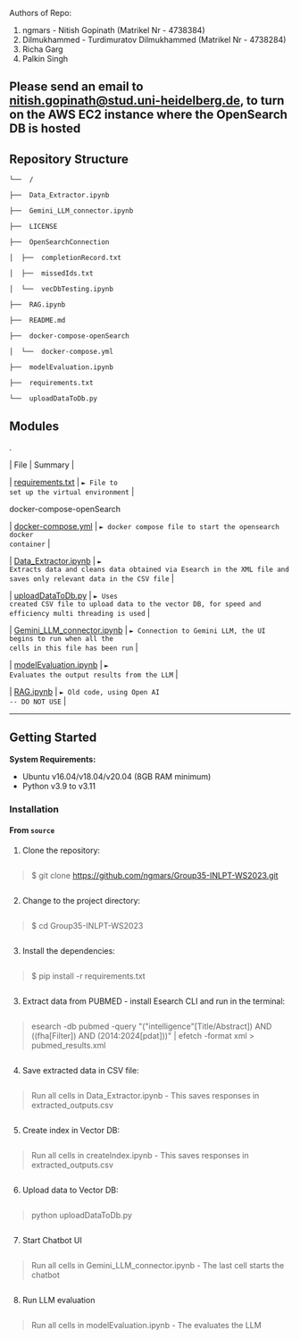 Authors of Repo: 
1. ngmars - Nitish Gopinath (Matrikel Nr - 4738384)
2. Dilmukhammed - Turdimuratov Dilmukhammed (Matrikel Nr - 4738284)
3. Richa Garg 
4. Palkin Singh
   
## Please send an email to nitish.gopinath@stud.uni-heidelberg.de, to turn on the AWS EC2 instance where the OpenSearch DB is hosted

## Repository Structure

  

```
└──  /

├──  Data_Extractor.ipynb

├──  Gemini_LLM_connector.ipynb

├──  LICENSE

├──  OpenSearchConnection

│  ├──  completionRecord.txt

│  ├──  missedIds.txt

│  └──  vecDbTesting.ipynb

├──  RAG.ipynb

├──  README.md

├──  docker-compose-openSearch

│  └──  docker-compose.yml

├──  modelEvaluation.ipynb

├──  requirements.txt

└──  uploadDataToDb.py

```

## Modules

  

<summary>.</summary>

  

| File | Summary |

| [requirements.txt](requirements.txt) | <code>► File to set up the virtual environment</code> |

<summary>docker-compose-openSearch</summary>

| [docker-compose.yml](docker-compose-openSearch/docker-compose.yml) | <code>► docker compose file to start the opensearch docker container</code> |

| [Data_Extractor.ipynb](Data_Extractor.ipynb) | <code>► Extracts data and cleans data obtained via Esearch in the XML file and saves only relevant data in the CSV file</code> |

| [uploadDataToDb.py](uploadDataToDb.py) | <code>► Uses created CSV file to upload data to the vector DB, for speed and efficiency multi threading is used</code> |

| [Gemini_LLM_connector.ipynb](Gemini_LLM_connector.ipynb) | <code>► Connection to Gemini LLM, the UI begins to run when all the cells in this file has been run</code> |

| [modelEvaluation.ipynb](modelEvaluation.ipynb) | <code>► Evaluates the output results from the LLM</code> |

| [RAG.ipynb](RAG.ipynb) | <code>► Old code, using Open AI -- DO NOT USE</code> |

---

  

## Getting Started

  

**System Requirements:**
- Ubuntu v16.04/v18.04/v20.04 (8GB RAM minimum)
- Python v3.9 to v3.11

### Installation

  

<h4>From <code>source</code></h4>

  

1. Clone the repository:
> ```console

> $ git clone https://github.com/ngmars/Group35-INLPT-WS2023.git

> ```

>
 2. Change to the project directory:

> ```console

> $ cd Group35-INLPT-WS2023

> ```

>

3. Install the dependencies:

> ```console

> $ pip install -r requirements.txt

> ```

3. Extract data from PUBMED - install Esearch CLI and run in the terminal: 

> ```console

> esearch -db pubmed -query "("intelligence"[Title/Abstract]) AND ((fha[Filter]) AND (2014:2024[pdat]))" | efetch -format xml > pubmed_results.xml

> ```
  
4. Save extracted data in CSV file: 

> ```console

> Run all cells in Data_Extractor.ipynb - This saves responses in extracted_outputs.csv

> ```
5. Create index in Vector DB: 

> ```console

> Run all cells in createIndex.ipynb - This saves responses in extracted_outputs.csv

> ```
 6. Upload data to Vector DB: 

> ```console

> python uploadDataToDb.py

> ```
7. Start Chatbot UI

> ```console

> Run all cells in Gemini_LLM_connector.ipynb - The last cell starts the chatbot

> ```
8. Run LLM evaluation
> ```console

> Run all cells in modelEvaluation.ipynb - The evaluates the LLM

> ```
